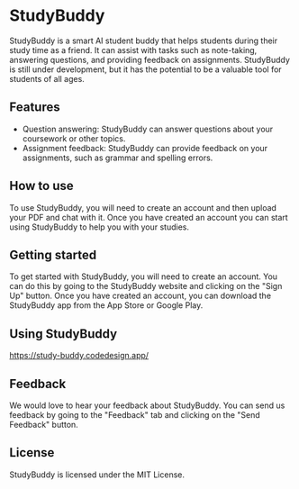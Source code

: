 
# StudyBuddy

StudyBuddy is a smart AI student buddy that helps students during their study time as a friend. It can assist with tasks such as note-taking, answering questions, and providing feedback on assignments. StudyBuddy is still under development, but it has the potential to be a valuable tool for students of all ages.

## Features

* Question answering: StudyBuddy can answer questions about your coursework or other topics.
* Assignment feedback: StudyBuddy can provide feedback on your assignments, such as grammar and spelling errors.

## How to use

To use StudyBuddy, you will need to create an account and then upload your PDF and chat with it. Once you have created an account you can start using StudyBuddy to help you with your studies.

## Getting started

To get started with StudyBuddy, you will need to create an account. You can do this by going to the StudyBuddy website and clicking on the "Sign Up" button. Once you have created an account, you can download the StudyBuddy app from the App Store or Google Play.

## Using StudyBuddy
https://study-buddy.codedesign.app/ 

## Feedback

We would love to hear your feedback about StudyBuddy. You can send us feedback by going to the "Feedback" tab and clicking on the "Send Feedback" button.

## License

StudyBuddy is licensed under the MIT License.
